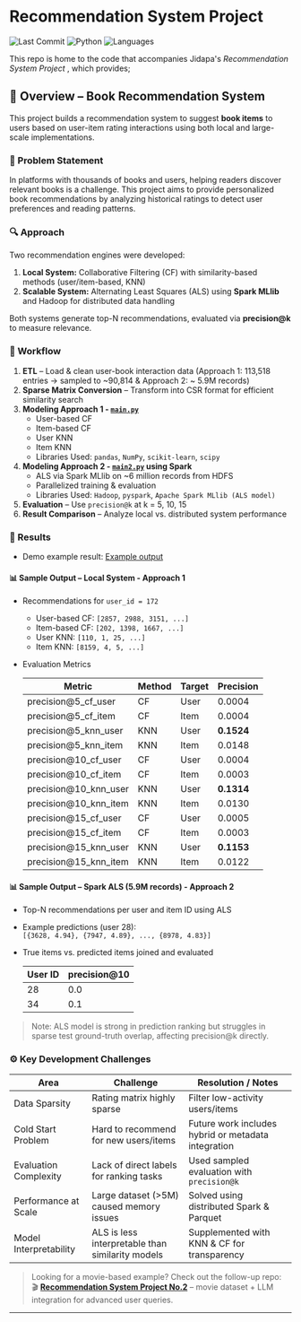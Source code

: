 # Recommendation System Project

![Last Commit](https://img.shields.io/github/last-commit/JPP-J/recommendation_project?style=flat-square)
![Python](https://img.shields.io/badge/Python-97.6%25-blue?style=flat-square)
![Languages](https://img.shields.io/github/languages/count/JPP-J/recommendation_project?style=flat-square)

This repo is home to the code that accompanies Jidapa's *Recommendation System Project* , which provides; 

## 📌 Overview – Book Recommendation System

This project builds a recommendation system to suggest **book items** to users based on user-item rating interactions using both local and large-scale implementations.

### 🧩 Problem Statement
In platforms with thousands of books and users, helping readers discover relevant books is a challenge. This project aims to provide personalized book recommendations by analyzing historical ratings to detect user preferences and reading patterns.

### 🔍 Approach

Two recommendation engines were developed:

1. **Local System:** Collaborative Filtering (CF) with similarity-based methods (user/item-based, KNN)
2. **Scalable System:** Alternating Least Squares (ALS) using **Spark MLlib** and Hadoop for distributed data handling

Both systems generate top-N recommendations, evaluated via **precision@k** to measure relevance.

### 🎢 Workflow

1. **ETL** – Load & clean user-book interaction data (Approach 1: 113,518 entries → sampled to ~90,814 & Approach 2: ~ 5.9M records)
2. **Sparse Matrix Conversion** – Transform into CSR format for efficient similarity search
3. **Modeling Approach 1 - [`main.py`](main.py)**  
   - User-based CF  
   - Item-based CF  
   - User KNN  
   - Item KNN
   - Libraries Used: `pandas`, `NumPy`, `scikit-learn`, `scipy`
4. **Modeling Approach 2 - [`main2.py`](main2.py) using Spark**  
   - ALS via Spark MLlib on ~6 million records from HDFS  
   - Parallelized training & evaluation
   - Libraries Used: `Hadoop`, `pyspark`, `Apache Spark MLlib (ALS model)`
5. **Evaluation** – Use `precision@k` at k = 5, 10, 15
6. **Result Comparison** – Analyze local vs. distributed system performance

### 🎯 Results
- Demo example result: [Example output](Example_result.txt) 

#### 📊 Sample Output – Local System - Approach 1

- Recommendations for `user_id = 172`
  - User-based CF: `[2857, 2988, 3151, ...]`
  - Item-based CF: `[202, 1398, 1667, ...]`
  - User KNN: `[110, 1, 25, ...]`
  - Item KNN: `[8159, 4, 5, ...]`
- Evaluation Metrics

  | Metric               | Method | Target | Precision |
  |----------------------|--------|--------|-----------|
  | precision@5_cf_user  | CF     | User   | 0.0004    |
  | precision@5_cf_item  | CF     | Item   | 0.0004    |
  | precision@5_knn_user | KNN    | User   | **0.1524** |
  | precision@5_knn_item | KNN    | Item   | 0.0148    |
  | precision@10_cf_user | CF     | User   | 0.0004    |
  | precision@10_cf_item | CF     | Item   | 0.0003    |
  | precision@10_knn_user| KNN    | User   | **0.1314** |
  | precision@10_knn_item| KNN    | Item   | 0.0130    |
  | precision@15_cf_user | CF     | User   | 0.0005    |
  | precision@15_cf_item | CF     | Item   | 0.0003    |
  | precision@15_knn_user| KNN    | User   | **0.1153** |
  | precision@15_knn_item| KNN    | Item   | 0.0122    |

#### 📊 Sample Output – Spark ALS (5.9M records) - Approach 2

- Top-N recommendations per user and item ID using ALS
- Example predictions (user 28):  
  `[{3628, 4.94}, {7947, 4.89}, ..., {8978, 4.83}]`
- True items vs. predicted items joined and evaluated

    | User ID | precision@10 |
    |---------|-------------|
    | 28      | 0.0         |
    | 34      | 0.1         |


> Note: ALS model is strong in prediction ranking but struggles in sparse test ground-truth overlap, affecting precision@k directly.

### ⚙️ Key Development Challenges

| Area                    | Challenge                                                       | Resolution / Notes                                  |
|-------------------------|------------------------------------------------------------------|-----------------------------------------------------|
| Data Sparsity           | Rating matrix highly sparse                                     | Filter low-activity users/items                     |
| Cold Start Problem      | Hard to recommend for new users/items                          | Future work includes hybrid or metadata integration |
| Evaluation Complexity   | Lack of direct labels for ranking tasks                        | Used sampled evaluation with `precision@k`          |
| Performance at Scale    | Large dataset (>5M) caused memory issues                       | Solved using distributed Spark & Parquet            |
| Model Interpretability  | ALS is less interpretable than similarity models               | Supplemented with KNN & CF for transparency         |


> Looking for a movie-based example? Check out the follow-up repo:  
> 🎬 [**Recommendation System Project No.2**](https://github.com/JPP-J/reccomd_project2) – movie dataset + LLM integration for advanced user queries.

---

